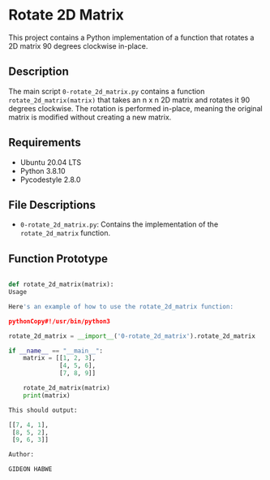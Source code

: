 # Rotate 2D Matrix

This project contains a Python implementation of a function that rotates a 2D matrix 90 degrees clockwise in-place.


## Description

The main script `0-rotate_2d_matrix.py` contains a function `rotate_2d_matrix(matrix)` that takes an n x n 2D matrix and rotates it 90 degrees clockwise. The rotation is performed in-place, meaning the original matrix is modified without creating a new matrix.

## Requirements

* Ubuntu 20.04 LTS
* Python 3.8.10
* Pycodestyle 2.8.0

## File Descriptions

* `0-rotate_2d_matrix.py`: Contains the implementation of the `rotate_2d_matrix` function.

## Function Prototype

```python

def rotate_2d_matrix(matrix):
Usage

Here's an example of how to use the rotate_2d_matrix function:

pythonCopy#!/usr/bin/python3

rotate_2d_matrix = __import__('0-rotate_2d_matrix').rotate_2d_matrix

if __name__ == "__main__":
    matrix = [[1, 2, 3],
              [4, 5, 6],
              [7, 8, 9]]

    rotate_2d_matrix(matrix)
    print(matrix)

This should output:

[[7, 4, 1],
 [8, 5, 2],
 [9, 6, 3]]

Author:

GIDEON HABWE
